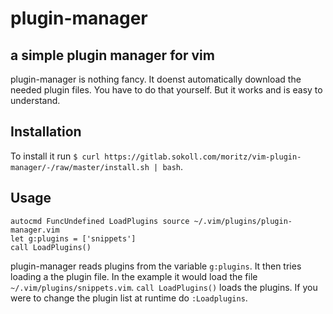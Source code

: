 # plugin-manager
## a simple plugin manager for vim
plugin-manager is nothing fancy. It doenst automatically download the needed plugin files. You have to do that yourself.
But it works and is easy to understand.
## Installation
To install it run `$ curl https://gitlab.sokoll.com/moritz/vim-plugin-manager/-/raw/master/install.sh | bash`.
## Usage
```vim
autocmd FuncUndefined LoadPlugins source ~/.vim/plugins/plugin-manager.vim
let g:plugins = ['snippets']
call LoadPlugins()
```
plugin-manager reads plugins from the variable `g:plugins`.
It then tries loading a the plugin file. In the example it would load the file `~/.vim/plugins/snippets.vim`.
`call LoadPlugins()` loads the plugins. If you were to change the plugin list at runtime do `:Loadplugins`.

